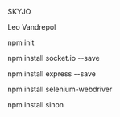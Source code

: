 SKYJO

Leo Vandrepol 

npm init 

npm install socket.io --save

npm install express --save

npm install selenium-webdriver

npm install sinon
